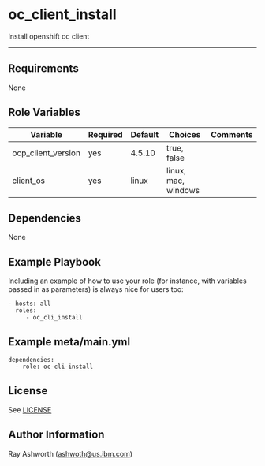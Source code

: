 oc_client_install
=========

Install openshift oc client

------------

Requirements
------------

None

Role Variables
--------------

| Variable                | Required | Default | Choices                   | Comments                                 |
|-------------------------|----------|---------|---------------------------|------------------------------------------|
| ocp_client_version      | yes       | 4.5.10   | true, false             |                          |
| client_os               | yes      | linux     | linux, mac, windows      |                         |

Dependencies
------------

None

Example Playbook
----------------

Including an example of how to use your role (for instance, with variables passed in as parameters) is always nice for users too:

    - hosts: all
      roles:
         - oc_cli_install

Example meta/main.yml  
--------

    dependencies:
      - role: oc-cli-install

License
-------

See [LICENSE](https://github.com/IBM/community-automation/blob/master/LICENSE)

Author Information
------------------

Ray Ashworth (ashwoth@us.ibm.com)
